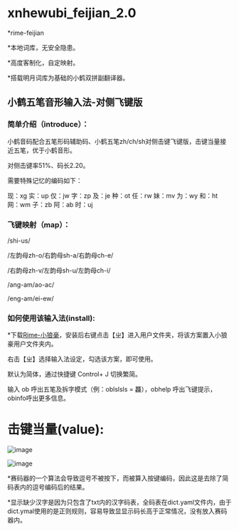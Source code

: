 # xnhewubi_feijian_2.0

*rime-feijian

*本地词库，无安全隐患。

*高度客制化，自定映射。

*搭载明月词库为基础的小鹤双拼副翻译器。

## 小鹤五笔音形输入法-对侧飞键版

### 简单介绍（introduce）：

  小鹤音码配合五笔形码辅助码、小鹤五笔zh/ch/sh对侧击键飞键版，击键当量接近五笔，优于小鹤音形。
  
  对侧击键率51%、码长2.20。

  需要特殊记忆的编码如下：

  现：xg 实：up 仅：jw 字：zp 及：je 种：ot 任：rw 妹：mv 为：wy 和：ht 网：wm 子：zb 阿：ab 时：uj

### 飞键映射（map）：

  /shi-us/

  /左韵母zh-o/右韵母sh-a/右韵母ch-e/

  /右韵母zh-v/左韵母sh-u/左韵母ch-i/

  /ang-am/ao-ac/

  /eng-am/ei-ew/

### 如何使用该输入法(install):

  *下载[Rime-小狼毫](https://github.com/rime/squirrel/releases)，安装后右键点击【ㄓ】进入用户文件夹，将该方案置入小狼豪用户文件夹内。

  右击【ㄓ】选择输入法设定，勾选该方案，即可使用。

  默认为简体，通过快捷键 Control+ J 切换繁简。

  输入 ob 呼出五笔及拆字模式（例：oblslsls = 龘），obhelp 呼出飞键提示，obinfo呼出更多信息。
  
  # 击键当量(value):
  
![image](https://user-images.githubusercontent.com/49089769/231258004-437d7475-aa7b-41fa-9b18-55ed12058848.png)

![image](https://user-images.githubusercontent.com/49089769/231257600-4157aaef-848b-4b0a-bcae-f32233811024.png)

*赛码器的一个算法会导致逗号不被按下，而被算入按键编码，因此这是去除了简码表内的逗号编码后的结果。

*显示缺少汉字是因为只包含了txt内的汉字码表，全码表在dict.yaml文件内，由于dict.ymal使用的是正则规则，容易导致显显示码长高于正常情况，没有放入赛码器内。

